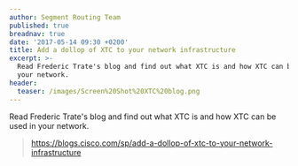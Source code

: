 ```yaml
---
author: Segment Routing Team
published: true
breadnav: true
date: '2017-05-14 09:30 +0200'
title: Add a dollop of XTC to your network infrastructure
excerpt: >-
  Read Frederic Trate's blog and find out what XTC is and how XTC can be used in
  your network.
header:
  teaser: /images/Screen%20Shot%20XTC%20blog.png
---
```

Read Frederic Trate's blog and find out what XTC is and how XTC can be used in your network.

><https://blogs.cisco.com/sp/add-a-dollop-of-xtc-to-your-network-infrastructure>
